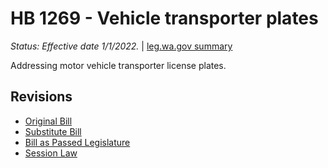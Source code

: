 # HB 1269 - Vehicle transporter plates
*Status: Effective date 1/1/2022.* | [leg.wa.gov summary](https://app.leg.wa.gov/billsummary?BillNumber=1269&Year=2021)

Addressing motor vehicle transporter license plates.

## Revisions
* [Original Bill](1/)
* [Substitute Bill](S/)
* [Bill as Passed Legislature](S.PL/)
* [Session Law](S.SL/)